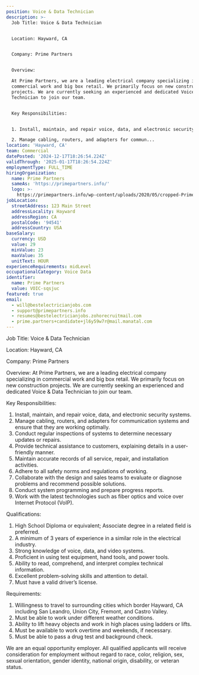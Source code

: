 ```yaml
---
position: Voice & Data Technician
description: >-
  Job Title: Voice & Data Technician


  Location: Hayward, CA


  Company: Prime Partners


  Overview:

  At Prime Partners, we are a leading electrical company specializing in
  commercial work and big box retail. We primarily focus on new construction
  projects. We are currently seeking an experienced and dedicated Voice & Data
  Technician to join our team.


  Key Responsibilities:


  1. Install, maintain, and repair voice, data, and electronic security systems.

  2. Manage cabling, routers, and adapters for commun...
location: 'Hayward, CA'
team: Commercial
datePosted: '2024-12-17T18:26:54.224Z'
validThrough: '2025-01-17T18:26:54.224Z'
employmentType: FULL_TIME
hiringOrganization:
  name: Prime Partners
  sameAs: 'https://primepartners.info/'
  logo: >-
    https://primepartners.info/wp-content/uploads/2020/05/cropped-Prime-Partners-Logo-NO-BG-1-1.png
jobLocation:
  streetAddress: 123 Main Street
  addressLocality: Hayward
  addressRegion: CA
  postalCode: '94541'
  addressCountry: USA
baseSalary:
  currency: USD
  value: 29
  minValue: 23
  maxValue: 35
  unitText: HOUR
experienceRequirements: midLevel
occupationalCategory: Voice Data
identifier:
  name: Prime Partners
  value: VOIC-sqsjuc
featured: true
email:
  - will@bestelectricianjobs.com
  - support@primepartners.info
  - resumes@bestelectricianjobs.zohorecruitmail.com
  - prime.partners+candidate+jl6y59w7r@mail.manatal.com
---
```




Job Title: Voice & Data Technician

Location: Hayward, CA

Company: Prime Partners

Overview:
At Prime Partners, we are a leading electrical company specializing in commercial work and big box retail. We primarily focus on new construction projects. We are currently seeking an experienced and dedicated Voice & Data Technician to join our team.

Key Responsibilities:

1. Install, maintain, and repair voice, data, and electronic security systems.
2. Manage cabling, routers, and adapters for communication systems and ensure that they are working optimally.
3. Conduct regular inspections of systems to determine necessary updates or repairs.
4. Provide technical assistance to customers, explaining details in a user-friendly manner.
5. Maintain accurate records of all service, repair, and installation activities.
6. Adhere to all safety norms and regulations of working.
7. Collaborate with the design and sales teams to evaluate or diagnose problems and recommend possible solutions.
8. Conduct system programming and prepare progress reports.
9. Work with the latest technologies such as fiber optics and voice over Internet Protocol (VoIP).

Qualifications:

1. High School Diploma or equivalent; Associate degree in a related field is preferred.
2. A minimum of 3 years of experience in a similar role in the electrical industry.
3. Strong knowledge of voice, data, and video systems.
4. Proficient in using test equipment, hand tools, and power tools.
5. Ability to read, comprehend, and interpret complex technical information.
6. Excellent problem-solving skills and attention to detail.
7. Must have a valid driver’s license.

Requirements:

1. Willingness to travel to surrounding cities which border Hayward, CA including San Leandro, Union City, Fremont, and Castro Valley.
2. Must be able to work under different weather conditions.
3. Ability to lift heavy objects and work in high places using ladders or lifts.
4. Must be available to work overtime and weekends, if necessary.
5. Must be able to pass a drug test and background check.

We are an equal opportunity employer. All qualified applicants will receive consideration for employment without regard to race, color, religion, sex, sexual orientation, gender identity, national origin, disability, or veteran status.
